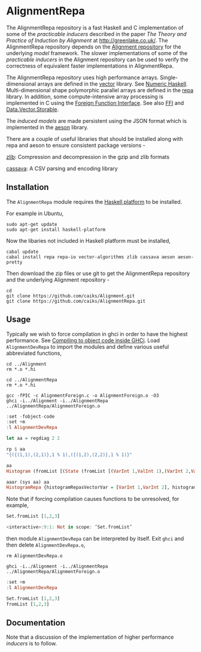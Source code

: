 # AlignmentRepa

The AlignmentRepa repository is a fast Haskell and C implementation of some of the *practicable inducers* described in the paper *The Theory and Practice of Induction by Alignment* at http://greenlake.co.uk/. The AlignmentRepa repository depends on the [Alignment repository](https://github.com/caiks/Alignment) for the underlying *model* framework. The slower implementations of some of the *practicable inducers* in the Alignment repository can be used to verify the correctness of equivalent faster implementations in AlignmentRepa.

The AlignmentRepa repository uses high performance arrays. Single-dimensional arrays are defined in the [vector](http://hackage.haskell.org/package/vector) library. See [Numeric Haskell](https://wiki.haskell.org/Numeric_Haskell:_A_Vector_Tutorial). Multi-dimensional shape polymorphic parallel arrays are defined in the [repa](http://hackage.haskell.org/package/repa) library. In addition, some compute-intensive array processing is implemented in C using the [Foreign Function Interface](https://wiki.haskell.org/Foreign_Function_Interface). See also [FFI](http://dev.stephendiehl.com/hask/#ffi) and [Data.Vector.Storable](http://hackage.haskell.org/package/vector-0.12.0.1/docs/Data-Vector-Storable.html).

The *induced models* are made persistent using the JSON format which is implemented in the [aeson](http://hackage.haskell.org/package/aeson) library.

There are a couple of useful libraries that should be installed along with repa and aeson to ensure consistent package versions -

[zlib](http://hackage.haskell.org/package/zlib): Compression and decompression in the gzip and zlib formats

[cassava](http://hackage.haskell.org/package/cassava): A CSV parsing and encoding library


## Installation

The `AlignmentRepa` module requires the [Haskell platform](https://www.haskell.org/downloads#platform) to be installed.

For example in Ubuntu,
```
sudo apt-get update
sudo apt-get install haskell-platform
```
Now the libaries not included in Haskell platform must be installed,
```
cabal update
cabal install repa repa-io vector-algorithms zlib cassava aeson aeson-pretty
```
Then download the zip files or use git to get the AlignmentRepa repository and the underlying Alignment repository -
```
cd
git clone https://github.com/caiks/Alignment.git
git clone https://github.com/caiks/AlignmentRepa.git
```

## Usage

Typically we wish to force compilation in ghci in order to have the highest performance. See [Compiling to object code inside GHCi](https://downloads.haskell.org/~ghc/8.4.1/docs/html/users_guide/ghci.html#compiling-to-object-code-inside-ghci).
Load `AlignmentDevRepa` to import the modules and define various useful abbreviated functions,
```
cd ../Alignment
rm *.o *.hi

cd ../AlignmentRepa
rm *.o *.hi

gcc -fPIC -c AlignmentForeign.c -o AlignmentForeign.o -O3
ghci -i../Alignment -i../AlignmentRepa ../AlignmentRepa/AlignmentForeign.o
```
```hs
:set -fobject-code
:set +m
:l AlignmentDevRepa

let aa = regdiag 2 2

rp $ aa
"{({(1,1),(2,1)},1 % 1),({(1,2),(2,2)},1 % 1)}"

aa
Histogram (fromList [(State (fromList [(VarInt 1,ValInt 1),(VarInt 2,ValInt 1)]),1 % 1),(State (fromList [(VarInt 1,ValInt 2),(VarInt 2,ValInt 2)]),1 % 1)])

aaar (sys aa) aa
HistogramRepa {histogramRepasVectorVar = [VarInt 1,VarInt 2], histogramRepasMapVarInt = fromList [(VarInt 1,0),(VarInt 2,1)], histogramRepasArray = AUnboxed [2,2] [1.0,0.0,0.0,1.0]}
```
Note that if forcing compilation causes functions to be unresolved, for example,
```hs
Set.fromList [1,2,3]

<interactive>:9:1: Not in scope: ‘Set.fromList’
```
then module `AlignmentDevRepa` can be interpreted by itself. Exit `ghci` and then delete `AlignmentDevRepa.o`,
```
rm AlignmentDevRepa.o

ghci -i../Alignment -i../AlignmentRepa ../AlignmentRepa/AlignmentForeign.o
```
```hs
:set +m
:l AlignmentDevRepa

Set.fromList [1,2,3]
fromList [1,2,3]
```

## Documentation

Note that a discussion of the implementation of higher performance *inducers* is to follow.

